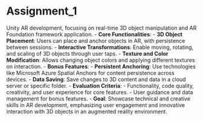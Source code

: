 # Assignment_1
 Unity AR development, focusing on real-time 3D object manipulation and AR Foundation framework application. - **Core Functionalities**:   - **3D Object Placement**: Users can place and anchor objects in AR, with persistence between sessions.   - **Interactive Transformations**: Enable moving, rotating, and scaling of 3D objects through user taps.   - **Texture and Color Modification**: Allows changing object colors and applying different textures on interaction. - **Bonus Features**:   - **Persistent Anchoring**: Use technologies like Microsoft Azure Spatial Anchors for content persistence across devices.   - **Data Saving**: Save changes to 3D content and data in a cloud server or specific folder. - **Evaluation Criteria**:   - Functionality, code quality, creativity, and user experience for core features.   - User guidance and data management for bonus features. - **Goal**: Showcase technical and creative skills in AR development, emphasizing user engagement and innovative interaction with 3D objects in an augmented reality environment.

